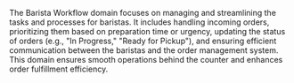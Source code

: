 The Barista Workflow domain focuses on managing and streamlining the tasks and processes for baristas. It includes handling incoming orders, prioritizing them based on preparation time or urgency, updating the status of orders (e.g., "In Progress," "Ready for Pickup"), and ensuring efficient communication between the baristas and the order management system. This domain ensures smooth operations behind the counter and enhances order fulfillment efficiency.